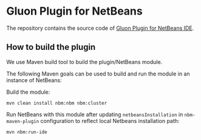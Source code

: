 # Gluon Plugin for NetBeans

The repository contains the source code of [Gluon Plugin for NetBeans IDE](http://plugins.netbeans.org/plugin/57602/gluon-plugin).

## How to build the plugin

We use Maven build tool to build the plugin/NetBeans module.

The following Maven goals can be used to build and run the module in an instance of NetBeans:

Build the module:

```
mvn clean install nbm:nbm nbm:cluster
```

Run NetBeans with this module after updating `netbeansInstallation` in `nbm-maven-plugin` configuration to reflect local Netbeans installation path:

```
mvn nbm:run-ide
```